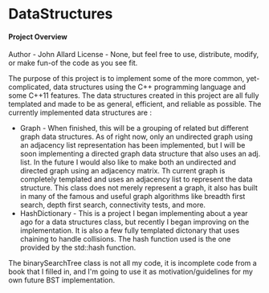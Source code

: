 DataStructures
===============

#### Project Overview

Author  - John Allard
License - None, but feel free to use, distribute, modify, or make fun-of the code as you see fit.

The purpose of this project is to implement some of the more common, yet-complicated, data structures using the C++ programming language and some C++11 features.
The data structures created in this project are all fully templated and made to be as general, efficient, and reliable as possible. The currently implemented data structures are :
* Graph - When finished, this will be a grouping of related but different graph data structures. As of right now, only an undirected graph using an adjacency list representation has been implemented, but I will be soon implementing a directed graph data structure that also uses an adj. list. In the future I would also like to make both an undirected and directed graph using an adjacency matrix. 
Th current graph is completely templated and uses an adjacency list to represent the data structure. This class does not merely represent a graph, it also has built in many of the famous and useful graph algorithms like breadth first search, depth first search, connectivity tests, and more. 
* HashDictionary - This is a project I began implementing about a year ago for a data structures class, but recently I began improving on the implementation. It is also a few fully templated dictonary that uses chaining to handle collisions. The hash function used is the one provided by the std::hash function.

The binarySearchTree class is not all my code, it is incomplete code from a book that I filled in, and I'm going to use it as motivation/guidelines for my own future BST implementation.
